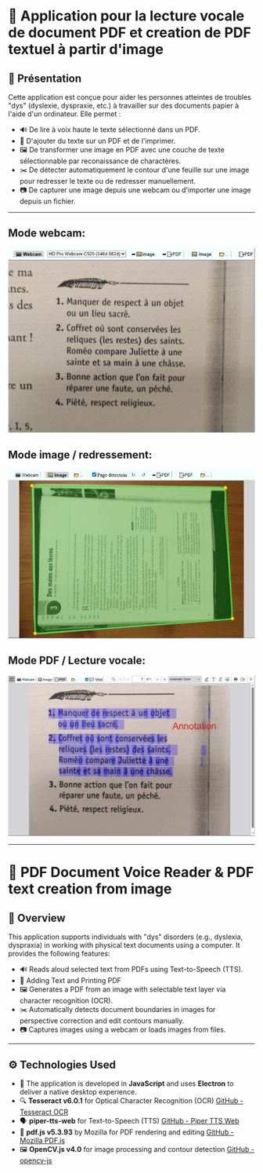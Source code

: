 # 📘 Application pour la lecture vocale de document PDF et creation de PDF textuel à partir d'image

## 📄 Présentation

Cette application est conçue pour aider les personnes atteintes de troubles "dys" (dyslexie, dyspraxie, etc.) à travailler sur des documents papier à l'aide d'un ordinateur. Elle permet :

- 🔊 De lire à voix haute le texte sélectionné dans un PDF.
- 📝 D'ajouter du texte sur un PDF et de l'imprimer.
- 🖼️ De transformer une image en PDF avec une couche de texte sélectionnable par reconaissance de charactères.
- ✂️ De détecter automatiquement le contour d'une feuille sur une image pour redresser le texte ou de redresser manuellement.
- 📷 De capturer une image depuis une webcam ou d'importer une image depuis un fichier.

---

## Mode webcam:
![image](doc/webcamMode.jpg)

## Mode image / redressement:
![image](doc/imageMode.jpg)

## Mode PDF / Lecture vocale:
![image](doc/pdfMode.jpg)

---

# 📘 PDF Document Voice Reader & PDF text creation from image

## 📄 Overview

This application supports individuals with "dys" disorders (e.g., dyslexia, dyspraxia) in working with physical text documents using a computer. It provides the following features:

- 🔊 Reads aloud selected text from PDFs using Text-to-Speech (TTS).
- 📝 Adding Text and Printing PDF
- 🖼️ Generates a PDF from an image with selectable text layer via character recognition (OCR).
- ✂️ Automatically detects document boundaries in images for perspective correction and edit contours manually.
- 📷 Captures images using a webcam or loads images from files.

---

## ⚙️ Technologies Used

- 🧠 The application is developed in **JavaScript** and uses **Electron** to deliver a native desktop experience.
- 🔍 **Tesseract v6.0.1** for Optical Character Recognition (OCR)
  [GitHub - Tesseract OCR](https://github.com/tesseract-ocr/tesseract)
- 🗣️ **piper-tts-web** for Text-to-Speech (TTS)
  [GitHub - Piper TTS Web](https://github.com/Mintplex-Labs/piper-tts-web)
- 📄 **pdf.js v5.3.93** by Mozilla for PDF rendering and editing
  [GitHub - Mozilla PDF.js](https://github.com/mozilla/pdf.js)
- 🖼️ **OpenCV.js v4.0** for image processing and contour detection
  [GitHub - opencv-js](https://github.com/TechStark/opencv-js)